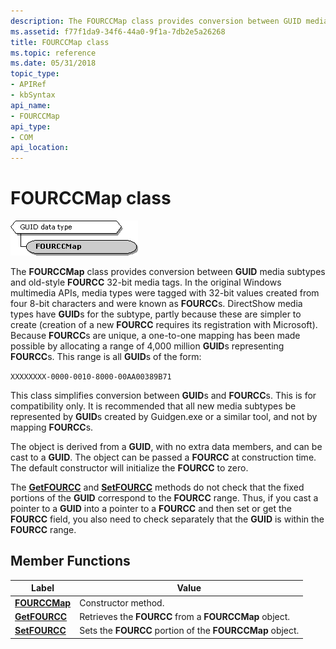 ```yaml
---
description: The FOURCCMap class provides conversion between GUID media subtypes and old-style FOURCC 32-bit media tags.
ms.assetid: f77f1da9-34f6-44a0-9f1a-7db2e5a26268
title: FOURCCMap class
ms.topic: reference
ms.date: 05/31/2018
topic_type: 
- APIRef
- kbSyntax
api_name: 
- FOURCCMap
api_type: 
- COM
api_location: 
---
```


# FOURCCMap class

![fourccmap class hierarchy](images/fourcc01.png)

The **FOURCCMap** class provides conversion between **GUID** media subtypes and old-style **FOURCC** 32-bit media tags. In the original Windows multimedia APIs, media types were tagged with 32-bit values created from four 8-bit characters and were known as **FOURCC**s. DirectShow media types have **GUID**s for the subtype, partly because these are simpler to create (creation of a new **FOURCC** requires its registration with Microsoft). Because **FOURCC**s are unique, a one-to-one mapping has been made possible by allocating a range of 4,000 million **GUID**s representing **FOURCC**s. This range is all **GUID**s of the form:

`XXXXXXXX-0000-0010-8000-00AA00389B71`

This class simplifies conversion between **GUID**s and **FOURCC**s. This is for compatibility only. It is recommended that all new media subtypes be represented by **GUID**s created by Guidgen.exe or a similar tool, and not by mapping **FOURCC**s.

The object is derived from a **GUID**, with no extra data members, and can be cast to a **GUID**. The object can be passed a **FOURCC** at construction time. The default constructor will initialize the **FOURCC** to zero.

The [**GetFOURCC**](fourccmap-getfourcc.md) and [**SetFOURCC**](fourccmap-setfourcc.md) methods do not check that the fixed portions of the **GUID** correspond to the **FOURCC** range. Thus, if you cast a pointer to a **GUID** into a pointer to a **FOURCC** and then set or get the **FOURCC** field, you also need to check separately that the **GUID** is within the **FOURCC** range.

## Member Functions



| Label | Value |
|------------------------------------------|----------------------------------------------------------|
| [**FOURCCMap**](fourccmap-fourccmap.md) | Constructor method.                                      |
| [**GetFOURCC**](fourccmap-getfourcc.md) | Retrieves the **FOURCC** from a **FOURCCMap** object.    |
| [**SetFOURCC**](fourccmap-setfourcc.md) | Sets the **FOURCC** portion of the **FOURCCMap** object. |



 

 

 




